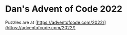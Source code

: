 # Dan's Advent of Code 2022
Puzzles are at [https://adventofcode.com/2022/](https://adventofcode.com/2022/)

